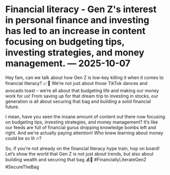 # Financial literacy - Gen Z's interest in personal finance and investing has led to an increase in content focusing on budgeting tips, investing strategies, and money management. — 2025-10-07

Hey fam, can we talk about how Gen Z is low-key killing it when it comes to financial literacy? 📈💸 We’re not just about those TikTok dances and avocado toast – we’re all about that budgeting life and making our money work for us! From saving up for that dream trip to investing in stocks, our generation is all about securing that bag and building a solid financial future.

I mean, have you seen the insane amount of content out there now focusing on budgeting tips, investing strategies, and money management? It’s like our feeds are full of financial gurus dropping knowledge bombs left and right. And we're actually paying attention! Who knew learning about money could be so lit 🔥?

So, if you’re not already on the financial literacy hype train, hop on board! Let’s show the world that Gen Z is not just about trends, but also about building wealth and securing that bag 💰💪 #FinanciallyLiterateGenZ #SecureTheBag
